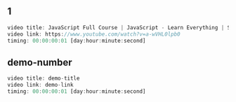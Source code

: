 ## 1

```javascript
video title: JavaScript Full Course | JavaScript - Learn Everything | Sheryians Coding School
video link: https://www.youtube.com/watch?v=a-wVHL0lpb0
timing: 00:00:00:01 [day:hour:minute:second]
```

## demo-number

```javascript
video title: demo-title
video link: demo-link
timing: 00:00:00:01 [day:hour:minute:second]
```
